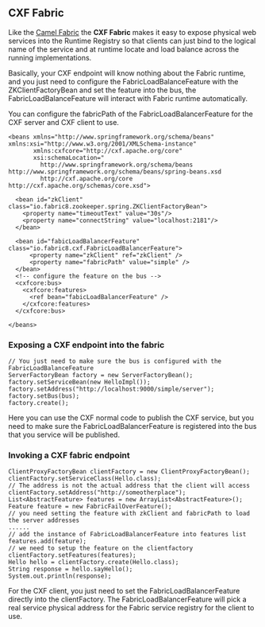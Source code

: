 ## CXF Fabric

Like the [Camel Fabric](http://fabric8.io/gitbook/camelFabric.html) the **CXF Fabric** makes it easy to expose physical web services into the Runtime Registry so that clients can just bind to the logical name of the service and at runtime locate and load balance across the running implementations.

Basically, your CXF endpoint will know nothing about the Fabric runtime, and you just need to configure the FabricLoadBalanceFeature with the ZKClientFactoryBean and set the feature into the bus, the FabricLoadBalanceFeature will interact with Fabric runtime automatically.

You can configure the fabricPath of the FabricLoadBalancerFeature for the CXF server and CXF client to use.

    <beans xmlns="http://www.springframework.org/schema/beans" xmlns:xsi="http://www.w3.org/2001/XMLSchema-instance"
           xmlns:cxfcore="http://cxf.apache.org/core"
           xsi:schemaLocation="
             http://www.springframework.org/schema/beans http://www.springframework.org/schema/beans/spring-beans.xsd
             http://cxf.apache.org/core http://cxf.apache.org/schemas/core.xsd">

      <bean id="zkClient" class="io.fabric8.zookeeper.spring.ZKClientFactoryBean">
        <property name="timeoutText" value="30s"/>
        <property name="connectString" value="localhost:2181"/>
      </bean>

      <bean id="fabicLoadBalancerFeature" class="io.fabric8.cxf.FabricLoadBalancerFeature">
          <property name="zkClient" ref="zkClient" />
          <property name="fabricPath" value="simple" />
      </bean>
      <!-- configure the feature on the bus -->
      <cxfcore:bus>
        <cxfcore:features>
          <ref bean="fabicLoadBalancerFeature" />
        </cxfcore:features>
      </cxfcore:bus>

    </beans>

### Exposing a CXF endpoint into the fabric

    // You just need to make sure the bus is configured with the FabricLoadBalanceFeature
    ServerFactoryBean factory = new ServerFactoryBean();
    factory.setServiceBean(new HelloImpl());
    factory.setAddress("http://localhost:9000/simple/server");
    factory.setBus(bus);
    factory.create();

Here you can use the CXF normal code to publish the CXF service, but you need to make sure the FabricLoadBalancerFeature is registered into the bus that you service will be published.

### Invoking a CXF fabric endpoint

    ClientProxyFactoryBean clientFactory = new ClientProxyFactoryBean();
    clientFactory.setServiceClass(Hello.class);
    // The address is not the actual address that the client will access
    clientFactory.setAddress("http://someotherplace");
    List<AbstractFeature> features = new ArrayList<AbstractFeature>();
    Feature feature = new FabricFailOverFeature();
    // you need setting the feature with zkClient and fabricPath to load the server addresses
    ......
    // add the instance of FabricLoadBalancerFeature into features list
    features.add(feature);
    // we need to setup the feature on the clientfactory
    clientFactory.setFeatures(features);
    Hello hello = clientFactory.create(Hello.class);
    String response = hello.sayHello();
    System.out.println(response);

For the CXF client, you just need to set the FabricLoadBalancerFeature directly into the clientFactory. The FabricLoadBalancerFeature will pick a real service physical address for the Fabric service registry for the client to use.
